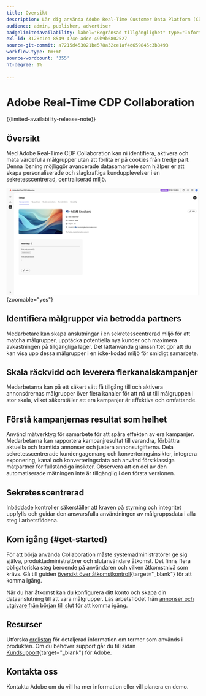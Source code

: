 ```yaml
---
title: Översikt
description: Lär dig använda Adobe Real-Time Customer Data Platform (CDP) Collaboration för att upptäcka, aktivera och mäta värdefulla målgrupper utan att behöva använda cookies från tredje part.
audience: admin, publisher, advertiser
badgelimitedavailability: label="Begränsad tillgänglighet" type="Informative" url="https://helpx.adobe.com/legal/product-descriptions/real-time-customer-data-platform-collaboration.html newtab=true"
exl-id: 3128c1ea-8549-474e-adce-49b9b6802527
source-git-commit: a7215d453021be578a32ce1af4d659845c3b8493
workflow-type: tm+mt
source-wordcount: '355'
ht-degree: 1%

---
```


# Adobe Real-Time CDP Collaboration

{{limited-availability-release-note}}

## Översikt

Med Adobe Real-Time CDP Collaboration kan ni identifiera, aktivera och mäta värdefulla målgrupper utan att förlita er på cookies från tredje part. Denna lösning möjliggör avancerade datasamarbete som hjälper er att skapa personaliserade och slagkraftiga kundupplevelser i en sekretesscentrerad, centraliserad miljö.

![Real-Time CDP Collaboration inställningssida, som visar en organisation.](/help/assets/overview/set-up.png){zoomable="yes"}

## Identifiera målgrupper via betrodda partners

Medarbetare kan skapa anslutningar i en sekretesscentrerad miljö för att matcha målgrupper, upptäcka potentiella nya kunder och maximera avkastningen på tillgängliga lager. Det lättanvända gränssnittet gör att du kan visa upp dessa målgrupper i en icke-kodad miljö för smidigt samarbete.

## Skala räckvidd och leverera flerkanalskampanjer

Medarbetarna kan på ett säkert sätt få tillgång till och aktivera annonsörernas målgrupper över flera kanaler för att nå ut till målgruppen i stor skala, vilket säkerställer att era kampanjer är effektiva och omfattande.

## Förstå kampanjernas resultat som helhet

Använd mätverktyg för samarbete för att spåra effekten av era kampanjer. Medarbetarna kan rapportera kampanjresultat till varandra, förbättra aktuella och framtida annonser och justera annonsutgifterna. Dela sekretesscentrerade kundengagemang och konverteringsinsikter, integrera exponering, kanal och konverteringsdata och använd förstklassiga mätpartner för fullständiga insikter. Observera att en del av den automatiserade mätningen inte är tillgänglig i den första versionen.

## Sekretesscentrerad

Inbäddade kontroller säkerställer att kraven på styrning och integritet uppfylls och guidar den ansvarsfulla användningen av målgruppsdata i alla steg i arbetsflödena.

## Kom igång {#get-started}

För att börja använda Collaboration måste systemadministratörer ge sig själva, produktadministratörer och slutanvändare åtkomst. Det finns flera obligatoriska steg beroende på användaren och vilken åtkomstnivå som krävs. Gå till guiden [översikt över åtkomstkontroll](/help/guide/permissions/overview.md){target="_blank"} för att komma igång.

När du har åtkomst kan du konfigurera ditt konto och skapa din dataanslutning till att vara målgrupper. Läs arbetsflödet från [annonser och utgivare från början till slut](/help/guide/overview/end-to-end-workflow.md) för att komma igång.

## Resurser

Utforska [ordlistan](/help/guide/glossary.md) för detaljerad information om termer som används i produkten. Om du behöver support går du till sidan [Kundsupport](https://experienceleague.adobe.com/home?lang=en&support-tab=open-ticket#support){target="_blank"} för Adobe.

## Kontakta oss

Kontakta Adobe om du vill ha mer information eller vill planera en demo.
